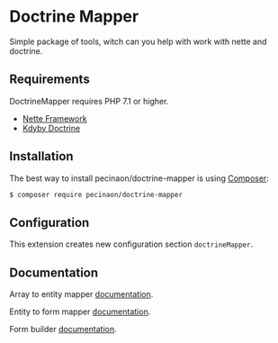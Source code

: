 # Doctrine Mapper

Simple package of tools, witch can you help with work with nette and doctrine.

Requirements
------------

DoctrineMapper requires PHP 7.1 or higher.

- [Nette Framework](https://github.com/nette/nette)
- [Kdyby Doctrine](https://github.com/Kdyby/Doctrine)


Installation
------------

The best way to install pecinaon/doctrine-mapper is using  [Composer](http://getcomposer.org/):

```sh
$ composer require pecinaon/doctrine-mapper
```

Configuration
---------------------

This extension creates new configuration section `doctrineMapper`.



Documentation
------------

Array to entity mapper [documentation](https://github.com/pecinaon/doctrine-mapper/tree/master/doc/mapper.md).

Entity to form mapper [documentation](https://github.com/pecinaon/doctrine-mapper/tree/master/doc/formmapper.md).

Form builder [documentation](https://github.com/pecinaon/doctrine-mapper/tree/master/doc/builder.md).


